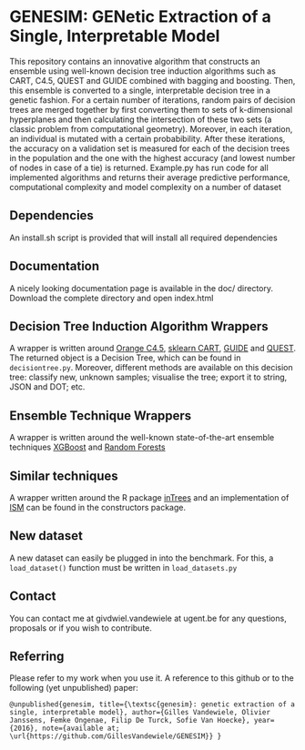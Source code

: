 # GENESIM: GENetic Extraction of a Single, Interpretable Model

This repository contains an innovative algorithm that constructs an ensemble using well-known decision tree induction algorithms such as CART, C4.5, QUEST and GUIDE combined with bagging and boosting. Then, this ensemble is converted to a single, interpretable decision tree in a genetic fashion. For a certain number of iterations, random pairs of decision trees are merged together by first converting them to sets of k-dimensional hyperplanes and then calculating the intersection of these two sets (a classic problem from computational geometry). Moreover, in each iteration, an individual is mutated with a certain probabibility. After these iterations, the accuracy on a validation set is measured for each of the decision trees in the population and the one with the highest accuracy (and lowest number of nodes in case of a tie) is returned. Example.py has run code for all implemented algorithms and returns their average predictive performance, computational complexity and model complexity on a number of dataset

## Dependencies

An install.sh script is provided that will install all required dependencies

## Documentation

A nicely looking documentation page is available in the doc/ directory. Download the complete directory and open index.html

## Decision Tree Induction Algorithm Wrappers

A wrapper is written around [Orange C4.5](http://docs.orange.biolab.si/2/reference/rst/Orange.classification.tree.html#Orange.classification.tree.C45Learner), [sklearn CART](http://scikit-learn.org/stable/modules/generated/sklearn.tree.DecisionTreeClassifier.html), [GUIDE](https://www.stat.wisc.edu/~loh/guide.html) and [QUEST](https://www.stat.wisc.edu/~loh/quest.html). The returned object is a Decision Tree, which can be found in `decisiontree.py`. Moreover, different methods are available on this decision tree: classify new, unknown samples; visualise the tree; export it to string, JSON and DOT; etc.

## Ensemble Technique Wrappers

A wrapper is written around the well-known state-of-the-art ensemble techniques [XGBoost](http://xgboost.readthedocs.io/en/latest/python/python_intro.html) and [Random Forests](http://scikit-learn.org/stable/modules/generated/sklearn.ensemble.RandomForestClassifier.html)

## Similar techniques

A wrapper written around the R package [inTrees](https://arxiv.org/abs/1408.5456) and an implementation of [ISM](https://lirias.kuleuven.be/handle/123456789/146229) can be found in the constructors package.

## New dataset

A new dataset can easily be plugged in into the benchmark. For this, a `load_dataset()` function must be written in `load_datasets.py`

## Contact

You can contact me at givdwiel.vandewiele at ugent.be for any questions, proposals or if you wish to contribute.

## Referring

Please refer to my work when you use it. A reference to this github or to the following (yet unpublished) paper:

`
@unpublished{genesim,
  title={\textsc{genesim}: genetic extraction of a single, interpretable model},
  author={Gilles Vandewiele, Olivier Janssens, Femke Ongenae, Filip De Turck, Sofie Van Hoecke},
  year={2016},
  note={available at; \url{https://github.com/GillesVandewiele/GENESIM}}
}
`

